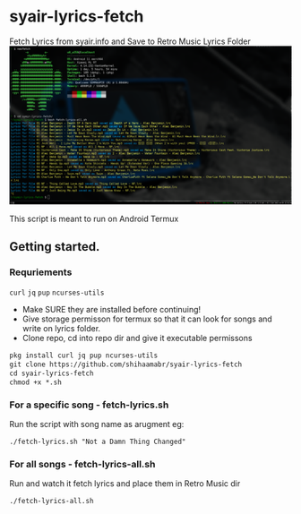 # syair-lyrics-fetch
Fetch Lyrics from syair.info and Save to Retro Music Lyrics Folder
![screenshot.png](screenshot.png)

This script is meant to run on Android Termux

## Getting started. 
### Requriements
`curl` `jq` `pup` `ncurses-utils`
- Make SURE they are installed before continuing!
- Give storage permisson for termux so that it can look for songs and write on lyrics folder.
- Clone repo, cd into repo dir and give it executable permissons
```
pkg install curl jq pup ncurses-utils
git clone https://github.com/shihaamabr/syair-lyrics-fetch
cd syair-lyrics-fetch
chmod +x *.sh
```

### For a specific song - fetch-lyrics.sh
Run the script with song name as arugment
eg:
```
./fetch-lyrics.sh "Not a Damn Thing Changed"
```


### For all songs - fetch-lyrics-all.sh
Run and watch it fetch lyrics and place them in Retro Music dir
```
./fetch-lyrics-all.sh
```

